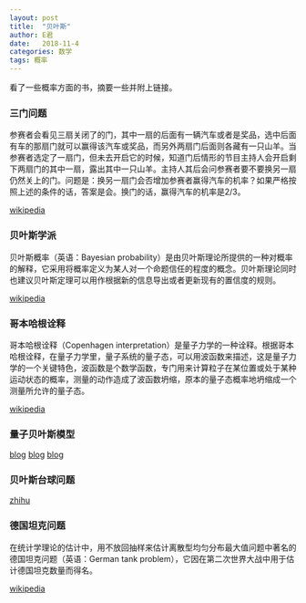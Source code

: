 ```yaml
---
layout: post
title:  "贝叶斯"
author: E君
date:   2018-11-4
categories: 数学
tags: 概率
---
```

看了一些概率方面的书，摘要一些并附上链接。

### 三门问题
参赛者会看见三扇关闭了的门，其中一扇的后面有一辆汽车或者是奖品，选中后面有车的那扇门就可以赢得该汽车或奖品，而另外两扇门后面则各藏有一只山羊。当参赛者选定了一扇门，但未去开启它的时候，知道门后情形的节目主持人会开启剩下两扇门的其中一扇，露出其中一只山羊。主持人其后会问参赛者要不要换另一扇仍然关上的门。问题是：换另一扇门会否增加参赛者赢得汽车的机率？如果严格按照上述的条件的话，答案是会。换门的话，赢得汽车的机率是2/3。

[wikipedia](https://zh.wikipedia.org/wiki/%E8%92%99%E6%8F%90%E9%9C%8D%E7%88%BE%E5%95%8F%E9%A1%8C)

### 贝叶斯学派

贝叶斯概率（英语：Bayesian probability）是由贝叶斯理论所提供的一种对概率的解释，它采用将概率定义为某人对一个命题信任的程度的概念。贝叶斯理论同时也建议贝叶斯定理可以用作根据新的信息导出或者更新现有的置信度的规则。

[wikipedia](https://zh.wikipedia.org/wiki/%E8%B4%9D%E5%8F%B6%E6%96%AF%E6%A6%82%E7%8E%87)


### 哥本哈根诠释

哥本哈根诠释（Copenhagen interpretation）是量子力学的一种诠释。根据哥本哈根诠释，在量子力学里，量子系统的量子态，可以用波函数来描述，这是量子力学的一个关键特色，波函数是个数学函数，专门用来计算粒子在某位置或处于某种运动状态的概率，测量的动作造成了波函数坍缩，原本的量子态概率地坍缩成一个测量所允许的量子态。

[wikipedia](https://zh.wikipedia.org/wiki/%E5%93%A5%E6%9C%AC%E5%93%88%E6%A0%B9%E8%A9%AE%E9%87%8B)

### 量子贝叶斯模型

[blog](http://zhishifenzi.blog.caixin.com/archives/166308)
[blog](http://blog.sciencenet.cn/blog-677221-1054026.html)
[blog](https://zhibeifw.com/va/mzyylzdewzylzbysmxyjlzfjxmlzzds)


### 贝叶斯台球问题



[zhihu](https://zhuanlan.zhihu.com/p/41069540)

### 德国坦克问题

在统计学理论的估计中，用不放回抽样来估计离散型均匀分布最大值问题中著名的德国坦克问题（英语：German tank problem），它因在第二次世界大战中用于估计德国坦克数量而得名。

[wikipedia](https://zh.wikipedia.org/zh-hans/%E5%BE%B7%E5%9B%BD%E5%9D%A6%E5%85%8B%E9%97%AE%E9%A2%98)

